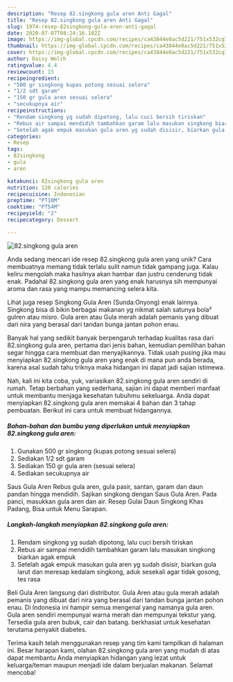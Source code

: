 ```yaml
---
description: "Resep 82.singkong gula aren Anti Gagal"
title: "Resep 82.singkong gula aren Anti Gagal"
slug: 1974-resep-82singkong-gula-aren-anti-gagal
date: 2020-07-07T08:24:16.102Z
image: https://img-global.cpcdn.com/recipes/ca43844e0ac5d221/751x532cq70/82singkong-gula-aren-foto-resep-utama.jpg
thumbnail: https://img-global.cpcdn.com/recipes/ca43844e0ac5d221/751x532cq70/82singkong-gula-aren-foto-resep-utama.jpg
cover: https://img-global.cpcdn.com/recipes/ca43844e0ac5d221/751x532cq70/82singkong-gula-aren-foto-resep-utama.jpg
author: Daisy Welch
ratingvalue: 4.4
reviewcount: 15
recipeingredient:
- "500 gr singkong kupas potong sesuai selera"
- "1/2 sdt garam"
- "150 gr gula aren sesuai selera"
- "secukupnya air"
recipeinstructions:
- "Rendam singkong yg sudah dipotong, lalu cuci bersih tiriskan"
- "Rebus air sampai mendidih tambahkan garam lalu masukan singkong biarkan agak empuk"
- "Setelah agak empuk masukan gula aren yg sudah disisir, biarkan gula larut dan meresap kedalam singkong, aduk sesekali agar tidak gosong, tes rasa"
categories:
- Resep
tags:
- 82singkong
- gula
- aren

katakunci: 82singkong gula aren 
nutrition: 120 calories
recipecuisine: Indonesian
preptime: "PT10M"
cooktime: "PT54M"
recipeyield: "2"
recipecategory: Dessert

---
```



![82.singkong gula aren](https://img-global.cpcdn.com/recipes/ca43844e0ac5d221/751x532cq70/82singkong-gula-aren-foto-resep-utama.jpg)

Anda sedang mencari ide resep 82.singkong gula aren yang unik? Cara membuatnya memang tidak terlalu sulit namun tidak gampang juga. Kalau keliru mengolah maka hasilnya akan hambar dan justru cenderung tidak enak. Padahal 82.singkong gula aren yang enak harusnya sih mempunyai aroma dan rasa yang mampu memancing selera kita.

Lihat juga resep Singkong Gula Aren (Sunda:Onyong) enak lainnya. Singkong bisa di bikin berbagai makanan yg nikmat salah satunya bola² gulren atau misro. Gula aren atau Gula merah adalah pemanis yang dibuat dari nira yang berasal dari tandan bunga jantan pohon enau.

Banyak hal yang sedikit banyak berpengaruh terhadap kualitas rasa dari 82.singkong gula aren, pertama dari jenis bahan, kemudian pemilihan bahan segar hingga cara membuat dan menyajikannya. Tidak usah pusing jika mau menyiapkan 82.singkong gula aren yang enak di mana pun anda berada, karena asal sudah tahu triknya maka hidangan ini dapat jadi sajian istimewa.


Nah, kali ini kita coba, yuk, variasikan 82.singkong gula aren sendiri di rumah. Tetap berbahan yang sederhana, sajian ini dapat memberi manfaat untuk membantu menjaga kesehatan tubuhmu sekeluarga. Anda dapat menyiapkan 82.singkong gula aren memakai 4 bahan dan 3 tahap pembuatan. Berikut ini cara untuk membuat hidangannya.

<!--inarticleads1-->

##### Bahan-bahan dan bumbu yang diperlukan untuk menyiapkan 82.singkong gula aren:

1. Gunakan 500 gr singkong (kupas potong sesuai selera)
1. Sediakan 1/2 sdt garam
1. Sediakan 150 gr gula aren (sesuai selera)
1. Sediakan secukupnya air


Saus Gula Aren Rebus gula aren, gula pasir, santan, garam dan daun pandan hingga mendidih. Sajikan singkong dengan Saus Gula Aren. Pada panci, masukkan gula aren dan air. Resep Gulai Daun Singkong Khas Padang, Bisa untuk Menu Sarapan. 

<!--inarticleads2-->

##### Langkah-langkah menyiapkan 82.singkong gula aren:

1. Rendam singkong yg sudah dipotong, lalu cuci bersih tiriskan
1. Rebus air sampai mendidih tambahkan garam lalu masukan singkong biarkan agak empuk
1. Setelah agak empuk masukan gula aren yg sudah disisir, biarkan gula larut dan meresap kedalam singkong, aduk sesekali agar tidak gosong, tes rasa


Beli Gula Aren langsung dari distributor. Gula Aren atau gula merah adalah pemanis yang dibuat dari nira yang berasal dari tandan bunga jantan pohon enau. Di Indonesia ini hampir semua mengenal yang namanya gula aren. Gula aren sendiri mempunyai warna merah dan mempunyai tekstur yang. Tersedia gula aren bubuk, cair dan batang. berkhasiat untuk kesehatan terutama penyakit diabetes. 

Terima kasih telah menggunakan resep yang tim kami tampilkan di halaman ini. Besar harapan kami, olahan 82.singkong gula aren yang mudah di atas dapat membantu Anda menyiapkan hidangan yang lezat untuk keluarga/teman maupun menjadi ide dalam berjualan makanan. Selamat mencoba!
